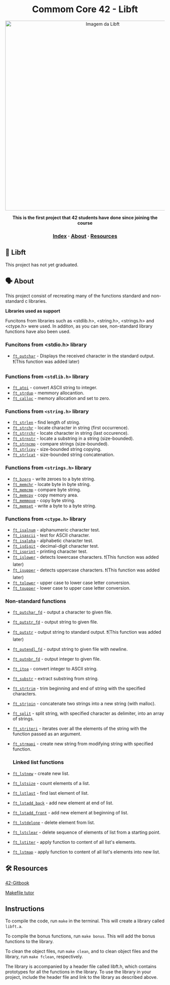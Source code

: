 <h1 align="center"> 
Commom Core 42 - Libft
</h1>
<p align="center">
<img src="https://github.com/tmatheusdiniz/42_libft/releases/download/images/libft.jpeg" alt="Imagem da Libft" width="600">
</P>

<p align="center">
    <strong>This is the first project that 42 students have done since joining the course</strong>
</p>

<h3 align="center">
    <a href="#-index">Index</a>
    <span> · </span>
    <a href="#FFD700-about">About</a>
    <span> · </span>
    <a href="#%EF%B8%8F-resources">Resources</a>
<h3/>

## 📖 Libft

This project has not yet graduated.

## 🗣️ About

This project consist of recreating many of the functions standard and non-standard c libraries.

**Libraries used as support**

Funcitons from libraries such as <stdlib.h>, <string.h>, <strings.h> and <ctype.h> were used. In additon, as you can see, non-standard library functions have also been used.

### Funcitons from <stdio.h> library
* [`ft_putchar`](src/ft_putchar.c)    - Displays the received character in the standard output. ❗(This function was added later)

### Functions from `<stdlib.h>` library

* [`ft_atoi`](src/ft_atoi.c)        - convert ASCII string to integer.
* [`ft_strdup`](src/ft_strdup.c)    - memmory allocantion.
* [`ft_calloc`](src/ft_calloc.c)	- memory allocation and set to zero.

### Functions from `<string.h>` library

* [`ft_strlen`](src/ft_strlen.c)            - find length of string.
* [`ft_strchr`](src/ft_strchr.c)            - locate character in string (first occurrence).
* [`ft_strrchr`](src/ft_strrchr.c)			- locate character in string (last occurence).
* [`ft_strnstr`](src/ft_strnstr.c)			- locate a substring in a string (size-bounded).
* [`ft_strncmp`](src/ft_strncmp.c) 			- compare strings (size-bounded).
* [`ft_strlcpy`](src/ft_strlcpy.c)			- size-bounded string copying.
* [`ft_strlcat`](src/ft_strlcat.c)			- size-bounded string concatenation.

### Functions from `<strings.h>` library

* [`ft_bzero`](src/ft_bzero.c)		- write zeroes to a byte string.
* [`ft_memchr`](src/ft_memchr.c)		- locate byte in byte string.
* [`ft_memcmp`](src/ft_memcmp.c)		- compare byte string.
* [`ft_memcpy`](src/ft_memcpy.c)		- copy memory area.
* [`ft_memmove`](src/ft_memmove.c)	- copy byte string.
* [`ft_memset`](src/ft_memset.c)		- write a byte to a byte string.


### Functions from `<ctype.h>` library

* [`ft_isalnum`](src/ft_isalnum.c)        - alphanumeric character test.
* [`ft_isascii`](src/ft_isascii.c)        - test for ASCII character.
* [`ft_isalpha`](src/ft_isalpha.c)        - alphabetic character test.
* [`ft_isdigit`](src/ft_isdigit.c)        - decimal-digit character test.
* [`ft_isprint`](src/ft_isprint.c)        - printing character test.
* [`ft_islower`](src/ft_islower.c)        - detects lowercase characters. ❗(This function was added later)
* [`ft_isupper`](src/ft_isupper.c)        - detects uppercase characters. ❗(This function was added later)
* [`ft_tolower`](src/ft_tolower.c)        - upper case to lower case letter conversion.
* [`ft_toupper`](src/ft_toupper.c)        - lower case to upper case letter conversion.

### Non-standard functions

* [`ft_putchar_fd`](src/ft_putchar_fd.c)        - output a character to given file.
* [`ft_putstr_fd`](src/ft_putstr_fd.c)        - output string to given file.
* [`ft_putstr`](src/ft_putstr.c)        - output string to standard output. ❗(This function was added later)
* [`ft_putendl_fd`](src/ft_putendl_fd.c)        - output string to given file with newline.
* [`ft_putnbr_fd`](src/ft_putnbr_fd.c)        - output integer to given file.
* [`ft_itoa`](src/t_itoa.c)					- convert integer to ASCII string.
* [`ft_substr`](src/ft_substr.c)				- extract substring from string.
* [`ft_strtrim`](src/ft_strtrim.c)			- trim beginning and end of string with the specified characters.
* [`ft_strjoin`](src/ft_strjoin.c)			- concatenate two strings into a new string (with malloc).
* [`ft_split`](src/ft_split.c)				- split string, with specified character as delimiter, into an array of strings.
* [`ft_striteri`](src/ft_striteri.c)        - iterates over all the elements of the string with the function passed as an argument.
* [`ft_strmapi`](src/ft_strmapi.c)			- create new string from modifying string with specified function.

  ### Linked list functions

* [`ft_lstnew`](srcs/ft_lstnew.c)				- create new list.
* [`ft_lstsize`](srcs/ft_lstsize.c)			- count elements of a list.
* [`ft_lstlast`](srcs/ft_lstlast.c)			- find last element of list.
* [`ft_lstadd_back`](srcs/ft_lstadd_back.c)	- add new element at end of list.
* [`ft_lstadd_front`](srcs/ft_lstadd_front.c)	- add new element at beginning of list.
* [`ft_lstdelone`](srcs/ft_lstdelone.c)		- delete element from list.
* [`ft_lstclear`](srcs/ft_lstclear.c)			- delete sequence of elements of list from a starting point.
* [`ft_lstiter`](srcs/ft_lstiter.c)			- apply function to content of all list's elements.
* [`ft_lstmap`](srcs/ft_lstmap.c)				- apply function to content of all list's elements into new list.

## 🛠️ Resources

[42-Gitbook](https://42-cursus.gitbook.io/guide)

[Makefile tutor](https://www.cs.colby.edu/maxwell/courses/tutorials/maketutor/)

## Instructions

To compile the code, run `make` in the terminal. This will create a library called `libft.a`.

To compile the bonus functions, run `make bonus`. This will add the bonus functions to the library.

To clean the object files, run `make clean`, and to clean object files and the library, run `make fclean`, respectively.

The library is accompanied by a header file called libft.h, which contains prototypes for all the functions in the library. To use the library in your project, include the header file and link to the library as described above.



